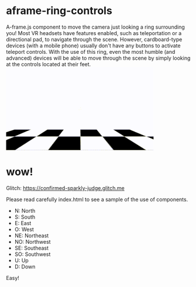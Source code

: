 # aframe-ring-controls
A-frame.js component to move the camera just looking a ring surrounding you! Most VR headsets have features enabled, such as teleportation or a directional pad, to navigate through the scene. However, cardboard-type devices (with a mobile phone) usually don't have any buttons to activate teleport controls. With the use of this ring, even the most humble (and advanced) devices will be able to move through the scene by simply looking at the controls located at their feet. ![aframe-ring-controls-sample](https://github.com/disketteomelette/aframe-ring-controls/blob/main/samplevideo.gif?raw=true)
# wow!
Glitch: https://confirmed-sparkly-judge.glitch.me


Please read carefully index.html to see a sample of the use of components.

- N: North
- S: South
- E: East
- O: West
- NE: Northeast
- NO: Northwest
- SE: Southeast
- SO: Southwest
- U: Up
- D: Down

Easy!
